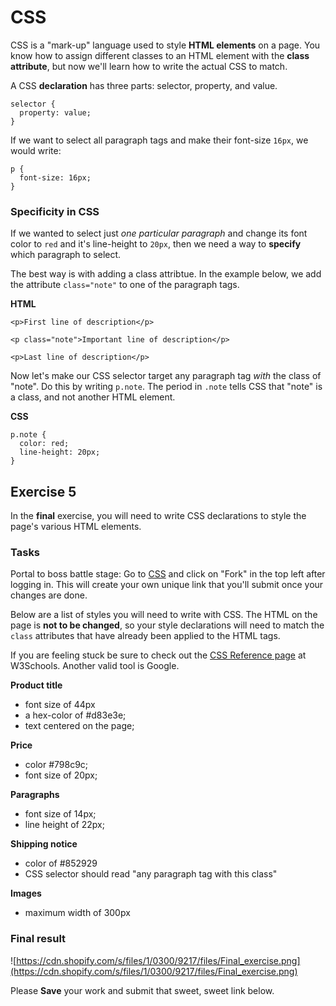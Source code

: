 # CSS

CSS is a "mark-up" language used to style **HTML elements** on a page.  You know how to assign different classes to an HTML element with the **class attribute**, but now we'll learn how to write the actual CSS to match.

A CSS **declaration** has three parts: selector, property, and value.

```
selector {
  property: value;
}
```

If we want to select all paragraph tags and make their font-size `16px`, we would write:

```
p {
  font-size: 16px;
}
```

### Specificity in CSS

If we wanted to select just *one particular paragraph* and change its font color to `red` and it's line-height to `20px`, then we need a way to **specify** which paragraph to select.

The best way is with adding a class attribtue. In the example below, we add the attribute `class="note"` to one of the paragraph tags.

**HTML**

```
<p>First line of description</p>

<p class="note">Important line of description</p>

<p>Last line of description</p>
```

Now let's make our CSS selector target any paragraph tag *with* the class of "note".  Do this by writing `p.note`.  The period in `.note` tells CSS that "note" is a class, and not another HTML element.

**CSS**

```
p.note {
  color: red;
  line-height: 20px;
}
```


## Exercise 5

In the **final** exercise, you will need to write CSS declarations to style the page's
various HTML elements.

### Tasks

Portal to boss battle stage: Go to [CSS](http://codepen.io/NathanPJF/pen/zGBLpQ) and click on "Fork" in the top left after logging in. This will create your own unique link that you'll submit once your changes are done.

Below are a list of styles you will need to write with CSS.  The HTML on the page
is **not to be changed**, so your style declarations will need to match the `class` attributes
that have already been applied to the HTML tags.

If you are feeling stuck be sure to check out the [CSS Reference page](http://www.w3schools.com/cssref/) at W3Schools.  Another valid tool is Google.

**Product title**

  - font size of 44px
  - a hex-color of #d83e3e;
  - text centered on the page;

**Price**

  - color #798c9c;
  - font size of 20px;

**Paragraphs**

  - font size of 14px;
  - line height of 22px;

**Shipping notice**

  - color of #852929
  - CSS selector should read "any paragraph tag with this class"

**Images**

 - maximum width of 300px

### Final result

![https://cdn.shopify.com/s/files/1/0300/9217/files/Final_exercise.png](https://cdn.shopify.com/s/files/1/0300/9217/files/Final_exercise.png)


Please **Save** your work and submit that sweet, sweet link below.
